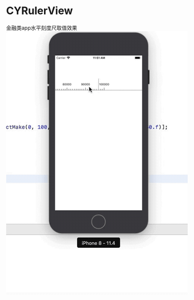 # CYRulerView
金融类app水平刻度尺取值效果
 ![image](https://github.com/CoderYuen/CYRulerView/blob/master/show.gif)
